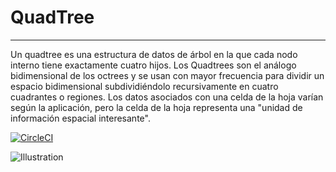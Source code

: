 # QuadTree 
---------------
Un quadtree es una estructura de datos de árbol en la que cada nodo interno tiene exactamente cuatro hijos. Los Quadtrees son el análogo bidimensional de los octrees y se usan con mayor frecuencia para dividir un espacio bidimensional subdividiéndolo recursivamente en cuatro cuadrantes o regiones. Los datos asociados con una celda de la hoja varían según la aplicación, pero la celda de la hoja representa una "unidad de información espacial interesante".

[![CircleCI](https://circleci.com/gh/varunpant/Quadtree.svg?style=svg)](https://circleci.com/gh/varunpant/Quadtree)

![Illustration](http://upload.wikimedia.org/wikipedia/commons/8/8b/Point_quadtree.svg "This image is for Illustration only")
